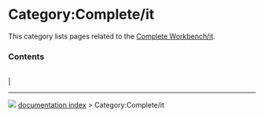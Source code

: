 # Category:Complete/it
This category lists pages related to the [Complete Workbench/it](Complete_Workbench/it.md).

### Contents

|     |     |     |
| --- | --- | --- |
|



---
![](images/Right_arrow.png) [documentation index](../README.md) > Category:Complete/it
